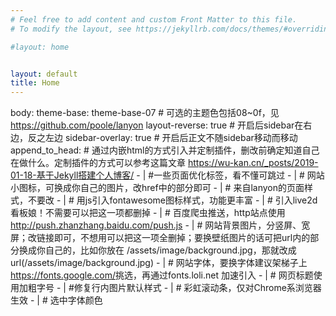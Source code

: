 ```yaml
---
# Feel free to add content and custom Front Matter to this file.
# To modify the layout, see https://jekyllrb.com/docs/themes/#overriding-theme-defaults

#layout: home


layout: default
title: Home
---
```

body:
            theme-base: theme-base-07 # 可选的主题色包括08~0f，见 <https://github.com/poole/lanyon>
            layout-reverse: true # 开启后sidebar在右边，反之左边
            sidebar-overlay: true # 开启后正文不随sidebar移动而移动
          append_to_head: # 通过内嵌html的方式引入并定制插件，删改前确定知道自己在做什么。定制插件的方式可以参考这篇文章 <https://wu-kan.cn/_posts/2019-01-18-基于Jekyll搭建个人博客/>
            - | #一些页面优化标签，看不懂可跳过
              <meta
                name="viewport"
                content="width=device-width,minimum-scale=1,initial-scale=1"
              />
              <meta
                http-equiv="content-type"
                content="text/html; charset=utf-8"
              />
              <link
                rel="alternate"
                href="/feed.xml"
                title="RSS"
                type="application/rss+xml"
              />
            - | # 网站小图标，可换成你自己的图片，改href中的部分即可
              <link
                rel="apple-touch-icon-precomposed"
                href="https://gravatar.loli.net/avatar/289efba375d63424de3c49569c446744?s=320"
              />
              <link
                rel="shortcut
                icon"
                href="https://gravatar.loli.net/avatar/289efba375d63424de3c49569c446744?s=32"
              />
            - | # 来自lanyon的页面样式，不要改
              <link
                rel="stylesheet"
                href="https://cdn.jsdelivr.net/combine/gh/poole/lanyon@v1.1.0/public/css/poole.min.css,gh/poole/lanyon@v1.1.0/public/css/lanyon.min.css,gh/poole/lanyon@v1.1.0/public/css/syntax.min.css"
              />
            - | # 用js引入fontawesome图标样式，功能更丰富
              <script
                async="async"
                src="https://cdn.jsdelivr.net/npm/@fortawesome/fontawesome-free@5.15.3/js/all.min.js"
              ></script>
            - | # 引入live2d看板娘！不需要可以把这一项都删掉
              <link
                rel="stylesheet"
                href="https://cdn.jsdelivr.net/gh/Dreamer-Paul/Pio@2.4/static/pio.min.css"
              />
              <script
                async="async"
                src="https://cdn.jsdelivr.net/combine/gh/Dreamer-Paul/Pio@2.4/static/l2d.min.js,gh/Dreamer-Paul/Pio@2.4/static/pio.min.js"
                onload='
                  let pio_container = document.createElement("div");
                  pio_container.classList.add("pio-container");
                  pio_container.classList.add("right");
                  pio_container.style.bottom = "-2rem";
                  pio_container.style.zIndex = "1";
                  document.body.insertAdjacentElement("beforeend", pio_container);
                  let pio_action = document.createElement("div");
                  pio_action.classList.add("pio-action");
                  pio_container.insertAdjacentElement("beforeend", pio_action);
                  let pio_canvas = document.createElement("canvas");
                  pio_canvas.id = "pio";
                  pio_canvas.style.width = "14rem";
                  pio_canvas.width = "600";
                  pio_canvas.height = "800";
                  pio_container.insertAdjacentElement("beforeend", pio_canvas);
                  let pio = new Paul_Pio({
                    "mode": "fixed",
                    "hidden": true,
                    "night": "for(let i=7; i<16; ++i) if(document.body.classList.contains(`theme-base-0`+i.toString(16))) { document.body.classList.remove(`theme-base-0`+i.toString(16)); document.body.classList.add(`theme-base-0`+((i-6)%9+7).toString(16)); break; }",
                    "content": {
                      "link": ["https:\/\/jekyll-theme-WuK.wu-kan.cn"],
                      "skin": ["要换成我的朋友吗？", "让她放个假吧~"],
                      "hidden": true,
                      "custom": [{
                        "selector": "a",
                        "type": "link",
                      }, {
                        "selector": ".sidebar-toggle",
                        "text": "打开侧边栏叭~"
                      }, {
                        "selector": ".effect-info",
                        "text": "哇，你发现了什么！"
                      }, {
                        "selector": "#sidebar-search-input",
                        "text": "想搜索什么呢？很多干货哦！"
                      }, {
                        "selector": "#toc",
                        "text": "这是目录~"
                      }, {
                        "selector": ".page-title",
                        "text": "这是标题~"
                      }, {
                        "selector": ".v",
                        "text": "评论没有审核，要对自己的发言负责哦~"
                      }]
                    },
                    "model": [
                      "https:\/\/cdn.jsdelivr.net/gh/imuncle/live2d/model/33/model.2018.bls-winter.json",
                      "https:\/\/cdn.jsdelivr.net/gh/imuncle/live2d/model/platelet-2/model.json",
                      "https:\/\/cdn.jsdelivr.net/gh/imuncle/live2d/model/xiaomai/xiaomai.model.json",
                      "https:\/\/cdn.jsdelivr.net/gh/imuncle/live2d/model/mashiro/seifuku.model.json",
                      "https:\/\/cdn.jsdelivr.net/gh/imuncle/live2d/model/Violet/14.json",
                      "https:\/\/cdn.jsdelivr.net/gh/xiaoski/live2d_models_collection/Kobayaxi/Kobayaxi.model.json",
                      "https:\/\/cdn.jsdelivr.net/gh/xiaoski/live2d_models_collection/mikoto/mikoto.model.json",
                      "https:\/\/cdn.jsdelivr.net/gh/xiaoski/live2d_models_collection/uiharu/uiharu.model.json"]
                  });'
              ></script>
            - | # 百度爬虫推送，http站点使用 http://push.zhanzhang.baidu.com/push.js
              <script
                src='https://zz.bdstatic.com/linksubmit/push.js'
                async="async"
              ></script>
            - | # 网站背景图片，分竖屏、宽屏；改链接即可，不想用可以把这一项全删掉；要换壁纸图片的话可把url内的部分换成你自己的，比如你放在 /assets/image/background.jpg，那就改成 url(/assets/image/background.jpg)
              <style>
                .wrap {
                  transition-property: width,background-size,transform;
                  transition-duration: .3s;
                  transition-timing-function: ease-in-out;
                  min-height: 100%;
                  display: inline-block;
                  background-size: 100% auto;
                  background-position: 0% 0%;
                  background-repeat: no-repeat;
                  background-attachment: fixed;
                  background-image: url(https://Mizuno-Ai.wu-kan.cn/pixiv/74559485_p1.webp);
                }
                @media (min-aspect-ratio: 2400/1850) {
                  .wrap {
                    background-image: url(https://Mizuno-Ai.wu-kan.cn/pixiv/71932901_p0.webp);
                  }
                }
                .sidebar-overlay #sidebar-checkbox:checked ~ .wrap {
                  width: calc(100% - 14rem);
                  background-size: calc(100% - 14rem) auto;
                  transform: translateX(14rem);
                }
                .layout-reverse.sidebar-overlay #sidebar-checkbox:checked ~ .wrap {
                  transform: translateX(0);
                }
              </style>
            - | # 网站字体，要换字体建议架梯子上<https://fonts.google.com/>挑选，再通过fonts.loli.net 加速引入
              <style>
                .sidebar,
                html,
                h1,
                h2,
                h3,
                h4,
                h5,
                h6 {
                  font-family: "Courier New", "Courier", "Hiragino Sans GB", "WenQuanYi Micro Hei", "Microsoft JhengHei", "Microsoft YaHei", monospace;
                }
              </style>
            - | # 网页标题使用加粗字号
              <style>
                h1,
                h2,
                h3,
                h4,
                h5,
                h6 {
                  font-weight: bold;
                }
              </style>
            - | #修复行内图片默认样式
              <style>
                img {
                  display: inline-block;
                  margin: 0;
                }
              </style>
            - | # 彩虹滚动条，仅对Chrome系浏览器生效
              <style>
                ::-webkit-scrollbar {
                  width: 3px;
                  height: 3px;
                }
                ::-webkit-scrollbar-thumb {
                  background-image: linear-gradient(45deg, Cyan 0%, Magenta 50%, Yellow 100%);
                }
              </style>
            - | # 选中字体颜色
              <style>
                ::selection {
                  color: White;
                  background: Black;
                }
              </style>
